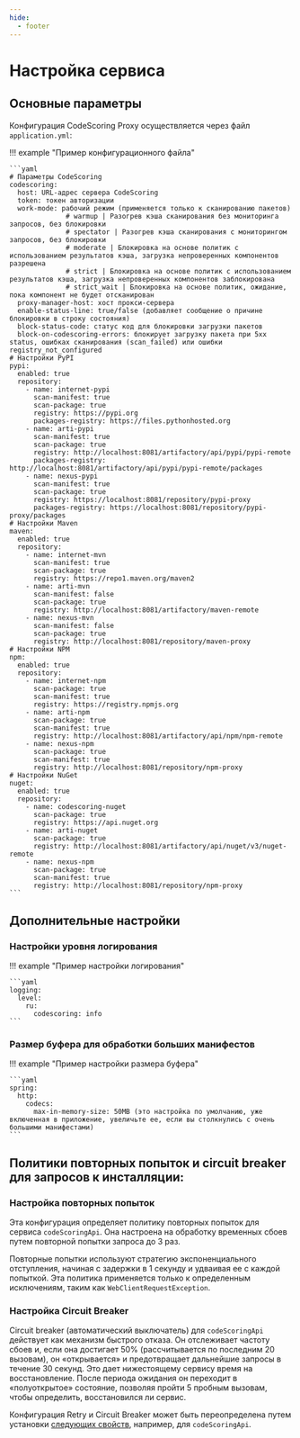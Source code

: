 ```yaml
---
hide:
  - footer
---
```


# Настройка сервиса

## Основные параметры

Конфигурация CodeScoring Proxy осуществляется через файл `application.yml`:

!!! example "Пример конфигурационного файла"

    ```yaml
    # Параметры CodeScoring
    codescoring:
      host: URL-адрес сервера CodeScoring
      token: токен авторизации
      work-mode: рабочий режим (применяется только к сканированию пакетов)
                  # warmup | Разогрев кэша сканирования без мониторинга запросов, без блокировки
                  # spectator | Разогрев кэша сканирования с мониторингом запросов, без блокировки
                  # moderate | Блокировка на основе политик с использованием результатов кэша, загрузка непроверенных компонентов разрешена
                  # strict | Блокировка на основе политик с использованием результатов кэша, загрузка непроверенных компонентов заблокирована
                  # strict_wait | Блокировка на основе политик, ожидание, пока компонент не будет отсканирован
      proxy-manager-host: хост прокси-сервера
      enable-status-line: true/false (добавляет сообщение о причине блокировки в строку состояния)
      block-status-code: статус код для блокировки загрузки пакетов
      block-on-codescoring-errors: блокирует загрузку пакета при 5xx status, ошибках сканирования (scan_failed) или ошибки registry_not_configured
    # Настройки PyPI
    pypi:
      enabled: true
      repository:
        - name: internet-pypi
          scan-manifest: true
          scan-package: true
          registry: https://pypi.org
          packages-registry: https://files.pythonhosted.org
        - name: arti-pypi
          scan-manifest: true
          scan-package: true
          registry: http://localhost:8081/artifactory/api/pypi/pypi-remote
          packages-registry: http://localhost:8081/artifactory/api/pypi/pypi-remote/packages
        - name: nexus-pypi
          scan-manifest: true
          scan-package: true
          registry: https://localhost:8081/repository/pypi-proxy
          packages-registry: https://localhost:8081/repository/pypi-proxy/packages
    # Настройки Maven
    maven:
      enabled: true
      repository:
        - name: internet-mvn
          scan-manifest: true
          scan-package: true
          registry: https://repo1.maven.org/maven2
        - name: arti-mvn
          scan-manifest: false
          scan-package: true
          registry: http://localhost:8081/artifactory/maven-remote
        - name: nexus-mvn
          scan-manifest: false
          scan-package: true
          registry: http://localhost:8081/repository/maven-proxy
    # Настройки NPM
    npm:
      enabled: true
      repository:
        - name: internet-npm
          scan-package: true
          scan-manifest: true
          registry: https://registry.npmjs.org
        - name: arti-npm
          scan-package: true
          scan-manifest: true
          registry: http://localhost:8081/artifactory/api/npm/npm-remote
        - name: nexus-npm
          scan-package: true
          scan-manifest: true
          registry: http://localhost:8081/repository/npm-proxy
    # Настройки NuGet
    nuget:
      enabled: true
      repository:
        - name: codescoring-nuget
          scan-package: true
          registry: https://api.nuget.org
        - name: arti-nuget
          scan-package: true
          registry: http://localhost:8081/artifactory/api/nuget/v3/nuget-remote
        - name: nexus-npm
          scan-package: true
          scan-manifest: true
          registry: http://localhost:8081/repository/npm-proxy
    ```

## Дополнительные настройки

### Настройки уровня логирования

!!! example "Пример настройки логирования"

    ```yaml
    logging:
      level:
        ru:
          codescoring: info
    ```

### Размер буфера для обработки больших манифестов

!!! example "Пример настройки размера буфера"

    ```yaml
    spring:
      http:
        codecs:
          max-in-memory-size: 50MB (это настройка по умолчанию, уже включенная в приложение, увеличьте ее, если вы столкнулись с очень большими манифестами)
    ```

## Политики повторных попыток и circuit breaker для запросов к инсталляции:

### Настройка повторных попыток

Эта конфигурация определяет политику повторных попыток для сервиса `codeScoringApi`. Она настроена на обработку временных сбоев путем повторной попытки запроса до 3 раз. 

Повторные попытки используют стратегию экспоненциального отступления, начиная с задержки в 1 секунду и удваивая ее с каждой попыткой. Эта политика применяется только к определенным исключениям, таким как `WebClientRequestException`.

### Настройка Circuit Breaker

Circuit breaker (автоматический выключатель) для `codeScoringApi` действует как механизм быстрого отказа. Он отслеживает частоту сбоев и, если она достигает 50% (рассчитывается по последним 20 вызовам), он «открывается» и предотвращает дальнейшие запросы в течение 30 секунд. Это дает нижестоящему сервису время на восстановление. После периода ожидания он переходит в «полуоткрытое» состояние, позволяя пройти 5 пробным вызовам, чтобы определить, восстановился ли сервис.

Конфигурация Retry и Circuit Breaker может быть переопределена путем установки [следующих свойств](https://resilience4j.readme.io/docs/getting-started-3), например, для `codeScoringApi`.